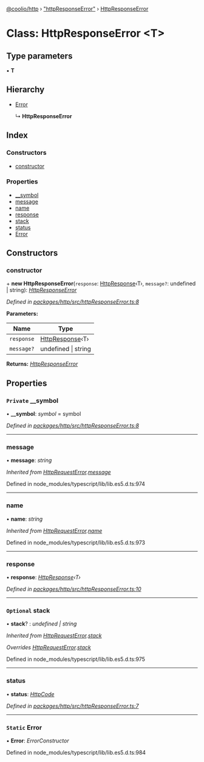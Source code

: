 [@coolio/http](../README.md) › ["httpResponseError"](../modules/_httpresponseerror_.md) › [HttpResponseError](_httpresponseerror_.httpresponseerror.md)

# Class: HttpResponseError <**T**>

## Type parameters

▪ **T**

## Hierarchy

* [Error](_httprequesterror_.httprequesterror.md#static-error)

  ↳ **HttpResponseError**

## Index

### Constructors

* [constructor](_httpresponseerror_.httpresponseerror.md#constructor)

### Properties

* [__symbol](_httpresponseerror_.httpresponseerror.md#private-__symbol)
* [message](_httpresponseerror_.httpresponseerror.md#message)
* [name](_httpresponseerror_.httpresponseerror.md#name)
* [response](_httpresponseerror_.httpresponseerror.md#response)
* [stack](_httpresponseerror_.httpresponseerror.md#optional-stack)
* [status](_httpresponseerror_.httpresponseerror.md#status)
* [Error](_httpresponseerror_.httpresponseerror.md#static-error)

## Constructors

###  constructor

\+ **new HttpResponseError**(`response`: [HttpResponse](../interfaces/_httpclient_types_.httpresponse.md)‹T›, `message?`: undefined | string): *[HttpResponseError](_httpresponseerror_.httpresponseerror.md)*

*Defined in [packages/http/src/httpResponseError.ts:8](https://github.com/headline-1/coolio/blob/32658f8/packages/http/src/httpResponseError.ts#L8)*

**Parameters:**

Name | Type |
------ | ------ |
`response` | [HttpResponse](../interfaces/_httpclient_types_.httpresponse.md)‹T› |
`message?` | undefined &#124; string |

**Returns:** *[HttpResponseError](_httpresponseerror_.httpresponseerror.md)*

## Properties

### `Private` __symbol

• **__symbol**: *symbol* = symbol

*Defined in [packages/http/src/httpResponseError.ts:8](https://github.com/headline-1/coolio/blob/32658f8/packages/http/src/httpResponseError.ts#L8)*

___

###  message

• **message**: *string*

*Inherited from [HttpRequestError](_httprequesterror_.httprequesterror.md).[message](_httprequesterror_.httprequesterror.md#message)*

Defined in node_modules/typescript/lib/lib.es5.d.ts:974

___

###  name

• **name**: *string*

*Inherited from [HttpRequestError](_httprequesterror_.httprequesterror.md).[name](_httprequesterror_.httprequesterror.md#name)*

Defined in node_modules/typescript/lib/lib.es5.d.ts:973

___

###  response

• **response**: *[HttpResponse](../interfaces/_httpclient_types_.httpresponse.md)‹T›*

*Defined in [packages/http/src/httpResponseError.ts:10](https://github.com/headline-1/coolio/blob/32658f8/packages/http/src/httpResponseError.ts#L10)*

___

### `Optional` stack

• **stack**? : *undefined | string*

*Inherited from [HttpRequestError](_httprequesterror_.httprequesterror.md).[stack](_httprequesterror_.httprequesterror.md#optional-stack)*

*Overrides [HttpRequestError](_httprequesterror_.httprequesterror.md).[stack](_httprequesterror_.httprequesterror.md#optional-stack)*

Defined in node_modules/typescript/lib/lib.es5.d.ts:975

___

###  status

• **status**: *[HttpCode](../enums/_httpcodes_.httpcode.md)*

*Defined in [packages/http/src/httpResponseError.ts:7](https://github.com/headline-1/coolio/blob/32658f8/packages/http/src/httpResponseError.ts#L7)*

___

### `Static` Error

▪ **Error**: *ErrorConstructor*

Defined in node_modules/typescript/lib/lib.es5.d.ts:984
